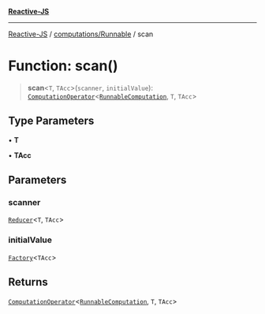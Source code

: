 [**Reactive-JS**](../../../README.md)

***

[Reactive-JS](../../../README.md) / [computations/Runnable](../README.md) / scan

# Function: scan()

> **scan**\<`T`, `TAcc`\>(`scanner`, `initialValue`): [`ComputationOperator`](../../type-aliases/ComputationOperator.md)\<[`RunnableComputation`](../interfaces/RunnableComputation.md), `T`, `TAcc`\>

## Type Parameters

• **T**

• **TAcc**

## Parameters

### scanner

[`Reducer`](../../../functions/type-aliases/Reducer.md)\<`T`, `TAcc`\>

### initialValue

[`Factory`](../../../functions/type-aliases/Factory.md)\<`TAcc`\>

## Returns

[`ComputationOperator`](../../type-aliases/ComputationOperator.md)\<[`RunnableComputation`](../interfaces/RunnableComputation.md), `T`, `TAcc`\>
